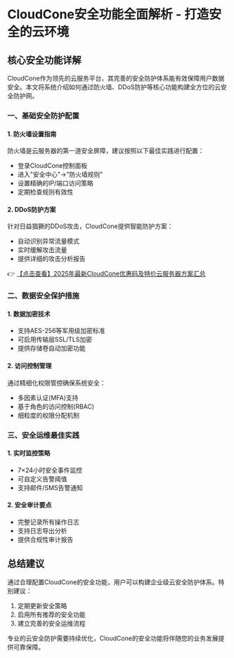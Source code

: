 # CloudCone安全功能全面解析 - 打造安全的云环境

## 核心安全功能详解

CloudCone作为领先的云服务平台，其完善的安全防护体系能有效保障用户数据安全。本文将系统介绍如何通过防火墙、DDoS防护等核心功能构建全方位的云安全防护网。

### 一、基础安全防护配置

#### 1. 防火墙设置指南
防火墙是云服务器的第一道安全屏障，建议按照以下最佳实践进行配置：
- 登录CloudCone控制面板
- 进入"安全中心"→"防火墙规则"
- 设置精确的IP/端口访问策略
- 定期检查规则有效性

#### 2. DDoS防护方案
针对日益猖獗的DDoS攻击，CloudCone提供智能防护方案：
- 自动识别异常流量模式
- 实时缓解攻击流量
- 提供详细的攻击分析报告

👉 [【点击查看】2025年最新CloudCone优惠码及特价云服务器方案汇总](https://bit.ly/Cloudcone)

### 二、数据安全保护措施

#### 1. 数据加密技术
- 支持AES-256等军用级加密标准
- 可启用传输层SSL/TLS加密
- 提供存储卷自动加密功能

#### 2. 访问控制管理
通过精细化权限管控确保系统安全：
- 多因素认证(MFA)支持
- 基于角色的访问控制(RBAC)
- 细粒度的权限分配机制

### 三、安全运维最佳实践

#### 1. 实时监控策略
- 7×24小时安全事件监控
- 可自定义告警阈值
- 支持邮件/SMS告警通知

#### 2. 安全审计要点
- 完整记录所有操作日志
- 支持日志导出分析
- 提供合规性审计报告

## 总结建议

通过合理配置CloudCone的安全功能，用户可以构建企业级云安全防护体系。特别建议：
1. 定期更新安全策略
2. 启用所有推荐的安全功能
3. 建立完善的安全运维流程

专业的云安全防护需要持续优化，CloudCone的安全功能将伴随您的业务发展提供可靠保障。